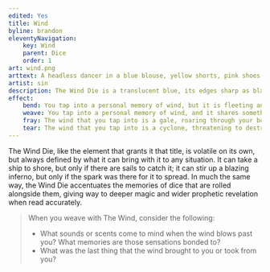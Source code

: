 ```yaml
---
edited: Yes
title: Wind
byline: brandon
eleventyNavigation:
    key: Wind
    parent: Dice
    order: 1
art: wind.png
arttext: A headless dancer in a blue blouse, yellow shorts, pink shoes, and white stockings stands in a pose with arms outstretched, their head invisible behind a blank window frame. A series of autumn leaves blow through the window.
artist: sin
description: The Wind Die is a translucent blue, its edges sharp as blades, its faces smooth and cool. Its heart is a constant spinning tempest, whistling its strong winds to your ears, as if it were a storm that was just out of your range of sight. Sometimes, if you look really closely, you can see something spinning within that storm. 
effect:
    bend: You tap into a personal memory of wind, but it is fleeting and volatile. You witness the briefest vision of something taking place currently elsewhere.
    weave: You tap into a personal memory of wind, and it shares something important or offers you a potent effect in concert with the elements around it. Any vision or guidance you seek through this resembles the ways in which those elements mingle within each other, clash against each other, or are brought to bear in unison against other forces.
    fray: The wind that you tap into is a gale, roaring through your body and everything around you, threatening to lift you off the ground. Any vision or guidance you seek through this is clouded by clashing metaphor, overwhelming your senses.
    tear: The wind that you tap into is a cyclone, threatening to destroy everything around it with impunity. While within the eye of that storm, the weaver is overcome with visions of things they did not expect, some giving wisdom, others offering only woe or terror.
---
```


The Wind Die, like the element that grants it that title, is volatile on its own, but always defined by what it can bring with it to any situation. It can take a ship to shore, but only if there are sails to catch it; it can stir up a blazing inferno, but only if the spark was there for it to spread. In much the same way, the Wind Die accentuates the memories of dice that are rolled alongside them, giving way to deeper magic and wider prophetic revelation when read accurately. 

> When you weave with The Wind, consider the following:
> * What sounds or scents come to mind when the wind blows past you? What memories are those sensations bonded to? 
> * What was the last thing that the wind brought to you or took from you?

